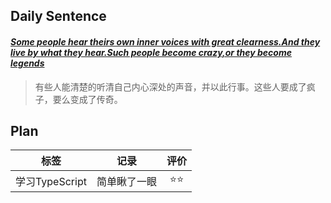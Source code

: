 ## **Daily Sentence**
#### <u>*Some people hear theirs own inner voices with great clearness.And they live by what they hear.Such people become crazy,or they become legends*</u>
> 有些人能清楚的听清自己内心深处的声音，并以此行事。这些人要成了疯子，要么变成了传奇。

## **Plan**
|      标签      | 记录  | 评价  |
| :------------: | :---: | :---: |
| 学习TypeScript |   简单瞅了一眼    |  ⭐⭐   |

